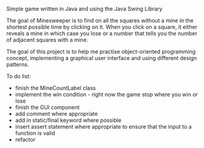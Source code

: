 Simple game written in Java and using the Java Swing Library 

The goal of Minesweeper is to find on all the squares without a mine in the shortest possible time by clicking on it. When you click on a square, it either reveals a mine in which case you lose or a number that tells you the number of adjacent squares with a mine. 

The goal of this project is to help me practise object-oriented programming concept, implementing a graphical user interface 
and using different design patterns.  

To do list: 
- finish the MineCountLabel class
- implement the win condition - right now the game stop where you win or lose
- finish the GUI component
- add comment where appropriate
- add in static/final keyword where possible
- insert assert statement where appropriate to ensure that the input to a function is valid
- refactor

